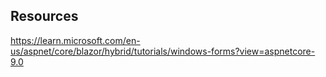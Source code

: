 ﻿

## Resources
https://learn.microsoft.com/en-us/aspnet/core/blazor/hybrid/tutorials/windows-forms?view=aspnetcore-9.0